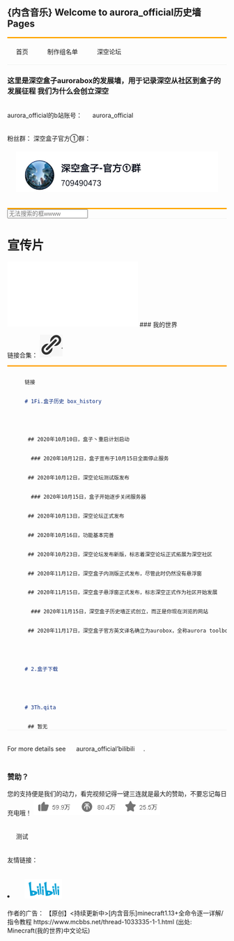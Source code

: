 
## {内含音乐} Welcome to aurora_official历史墙 Pages

<html lang="en">
<head>
    <meta charset="UTF-8">
    <meta name="viewport" content="width=device-width, initial-scale=1.0">
    <title>Document</title>
    <style>
    a {
        /* 去掉下划线 */
        text-decoration:none;
        /* 转为行内块元素 */
        display:inline-block;
        /* 字体转为蓝色 */
        color: light blue;
        /* 行内块元素a的内边距为20px */
        padding:20px;
    }  
    a:hover{
        /* 鼠标悬停时，a的背景颜色变色 */
        background-color:rgb(204, 202, 206);
    }
    div {
        /* 上边框为3像素直线橙色 */
        border-top:3px solid orange;
        /* 下边框为1像素直线灰色 */
        border-bottom: 1px solid #F1F2F1;
    }
    </style>    
</head>
<body>
    <div>
        <a href="https://dtpeel.github.io/aurora_official/">首页</a>
        <a href="https://dtpeel.github.io/aurora_official/%E6%B5%8B%E8%AF%95.html">制作组名单</a>
        <a href="https://bbs.aurora-sky.top/">深空论坛</a>
    </div>
</body>
</html>



<head>
  <title>
    深空aurora发展墙
  </title>
</head>
<body>
  <h3>
这里是深空盒子aurorabox的发展墙，用于记录深空从社区到盒子的发展征程
我们为什么会创立深空
  </h3> 
</body>


aurora_official的b站账号： [aurora_official](https://space.bilibili.com/) 

粉丝群：
深空盒子官方①群：
<a href="https://jq.qq.com/?_wv=1027&k=4jYm7Ks3">
  <img src="./home/join_aurorachat_1.jpg">
  </a>

<html>
<div class="clearfix g-search search-container">
  <input type="text" placeholder="无法搜索的框wwww">
  <span class="icon search-btn">
  </span>
</div>
<html>


# 宣传片
<iframe src="//player.bilibili.com/player.html?aid=712802738&bvid=BV1fD4y1Q7NA&cid=256284881&page=1" scrolling="no" border="0" frameborder="no" framespacing="0" allowfullscreen="true"> </iframe>
### 我的世界

链接合集：
<img src="./home/2.png">

```markdown
链接
# 1Fi.盒子历史 box_history

 ## 2020年10月10日，盒子丶重启计划启动
  ### 2020年10月12日，盒子宣布于10月15日全面停止服务
 ## 2020年10月12日，深空论坛测试版发布
  ### 2020年10月15日，盒子开始逐步关闭服务器
 ## 2020年10月13日，深空论坛正式发布
 ## 2020年10月16日，功能基本完善
 ## 2020年10月23日，深空论坛发布新版，标志着深空论坛正式拓展为深空社区
 ## 2020年11月12日，深空盒子内测版正式发布，尽管此时仍然没有悬浮窗
 ## 2020年11月15日，深空盒子悬浮窗正式发布，标志深空正式作为社区开始发展
  ### 2020年11月15日，深空盒子历史墙正式创立，而正是你现在浏览的网站
 ## 2020年11月17日，深空盒子官方英文译名确立为aurobox，全称aurora toolbox for minecraft
 
# 2.盒子下载

# 3Th.qita
 ## 暂无
```

For more details see [aurora_official’bilibili](https://space.bilibili.com/).

<style>

.thisclass{background-color:#FF9999}

</style>

<script language="javascript">

function change(color){

var el=event.srcElement

if (el.tagName=="INPUT"&&el.type=="button")

event.srcElement.style.backgroundColor=color

}

function jumpto2(url){

window.location=url

}

</script>


### 赞助？
您的支持便是我们的动力，看完视频记得一键三连就是最大的赞助，不要忘记每日充电哦！
<img src="./home/3.png">

[测试](测试.html)

友情链接：

<li class="downloads"><a href="https://bilibili.com">
  <img src="./home/4.png">
  </a>

</li>
作者的广告：
【原创】<持续更新中>[内含音乐]minecraft1.13+全命令逐一详解/指令教程
https://www.mcbbs.net/thread-1033335-1-1.html
(出处: Minecraft(我的世界)中文论坛)


